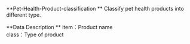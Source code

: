 **Pet-Health-Product-classification ** 
Classify pet health products into different type.

**Data Description ** 
item：Product name  
class：Type of product
